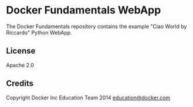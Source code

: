 Docker Fundamentals WebApp
==========================

The Docker Fundamentals repository contains the example "Ciao World by Riccardo" Python WebApp.

## License

Apache 2.0

## Credits

Copyright Docker Inc Education Team 2014 <education@docker.com>
